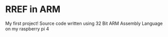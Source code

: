 # RREF in ARM
My first project! Source code written using 32 Bit ARM Assembly Language on my raspberry pi 4

